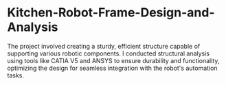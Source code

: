 # Kitchen-Robot-Frame-Design-and-Analysis
The project involved creating a sturdy, efficient structure capable of supporting various robotic components. I conducted structural analysis using tools like CATIA V5 and ANSYS to ensure durability and functionality, optimizing the design for seamless integration with the robot's automation tasks.
